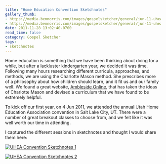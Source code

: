 ```yaml
---
title: "Home Education Convention Sketchnotes"
gallery_thumb:
- https://media.bennorris.com/images/gospelsketcher/general/jun-11-uhea-sketchnotes-01.jpg
- https://media.bennorris.com/images/gospelsketcher/general/jun-11-uhea-sketchnotes-02.jpg.jpg
date: 2011-11-28 13:02:40-0700
read_time: false
category: Gospel Sketcher
tags:
- sketchnotes
---
```


Home education is something that we have been thinking about doing for a while, but after a lackluster kindergarten year, we decided it was time. Following many hours researching different curricula, approaches, and methods, we are using the Charlotte Mason method. She prescribes more of a philosophy about how children should learn, and it fit us and our family well. We found a great website, [Ambleside Online](http://www.amblesideonline.org), that has taken the ideas of Charlotte Mason and devised a curriculum that we have found to be extremely helpful.

To kick off our first year, on 4 Jun 2011, we attended the annual Utah Home Education Association convention in Salt Lake City, UT. There were a number of great breakout classes to choose from, and we felt like it was well worth our time in attending.

I captured the different sessions in sketchnotes and thought I would share them here:

[![UHEA Convention Sketchnotes 1](https://media.bennorris.com/images/gospelsketcher/general/jun-11-uhea-sketchnotes-01.jpg "UHEA Convention Sketchnotes 1")](https://media.bennorris.com/images/gospelsketcher/general/jun-11-uhea-sketchnotes-01.jpg)

[![UHEA Convention Sketchnotes 2](https://media.bennorris.com/images/gospelsketcher/general/jun-11-uhea-sketchnotes-02.jpg.jpg "UHEA Convention Sketchnotes 2")](https://media.bennorris.com/images/gospelsketcher/general/jun-11-uhea-sketchnotes-02.jpg.jpg)
